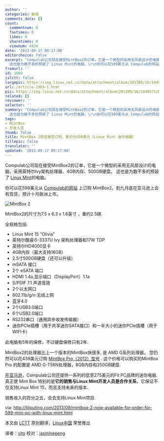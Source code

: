 ```yaml
---
author: ''
categories: 新闻
comments_data: []
count:
  commentnum: 0
  favtimes: 0
  likes: 0
  sharetimes: 0
  viewnum: 4434
date: '2013-09-17 09:17:00'
editorchoice: false
excerpt: "Compulab公司现在接受MintBox2的订单，它是一个微型的采用无风扇设计的电脑，采用英特尔Ivy架构处理器、4GB内存、500GB硬盘。
  这也是为数不多的预装了 Linux Mint的电脑。\r\n你可以花599美元从 Compulab的网站 上订购  ..."
fromurl: ''
id: 1969
islctt: false
largepic: https://img.linux.net.cn/data/attachment/album/201309/16/144857tzhlzstzkagatztn.jpg
url: /article-1969-1.html
pic: https://img.linux.net.cn/data/attachment/album/201309/16/144857tzhlzstzkagatztn.jpg.thumb.jpg
related: []
reviewer: ''
selector: ''
summary: "Compulab公司现在接受MintBox2的订单，它是一个微型的采用无风扇设计的电脑，采用英特尔Ivy架构处理器、4GB内存、500GB硬盘。
  这也是为数不多的预装了 Linux Mint的电脑。\r\n你可以花599美元从 Compulab的网站 上订购  ..."
tags:
- MintBox
- 开发人员
thumb: false
title: MintBox 2现在接受订购，售价为599美元（Linux Mint 迷你电脑）
titlepic: false
translator: ''
updated: '2013-09-17 09:17:00'
---
```


Compulab公司现在接受MintBox2的订单，它是一个微型的采用无风扇设计的电脑，采用英特尔Ivy架构处理器、4GB内存、500GB硬盘。 这也是为数不多的预装了 [Linux Mint](http://linuxmint.com/)的电脑。


你可以花599美元从 [Compulab的网站](http://fit-pc.com/web/purchasing/order-mintbox/) 上订购 MintBox2。到九月底在亚马逊上会有现货，预计十月欧洲上市。


 ![MintBox 2](https://img.linux.net.cn/data/attachment/album/201309/16/144857tzhlzstzkagatztn.jpg)


MintBox2的尺寸为7.5 x 6.3 x 1.6英寸 ，重约2.5磅.


全规格包括:


* Linux Mint 15 “Olivia”
* 英特尔酷睿i5-3337U Ivy 架构处理器和17W TDP
* 英特尔HD4000显卡
* 4GB内存（最大支持16GB）
* 2.5寸500GB硬盘（还可以升级）
* mSATA 接口
* 2个 eSATA 端口
* HDMI 1.4a,显示端口（DisplayPort）1.1a
* S/PDIF 7.1 声道音效
* 2个以太网口
* 802.11b/g/n 无线上网
* 蓝牙4.0
* 2个USB3.0端口
* 6个USB2.0端口
* RS232串口（通用异步收发传输器）
* 迷你PCIe插槽（用于共享迷你SATA接口）和一半大小的迷你PCIe插槽（用于WIFI卡）


此电脑有5年的保修，不过硬盘保修只有2年.


MintBox2的处理器比上一个版本的MintBox快很多, 是 AMD G系列处理器。 您仍然可以花439美元订购 [MintBox Pro（2012）型号](http://fit-pc.com/web/purchasing/order-mintbox/) . 这个价格可以购买的MintBox Pro 的配置是 AMD G-T56N处理器，8GB内存和250GB硬盘.


[在亚马逊](http://www.amazon.com/s/?_encoding=UTF8&camp=1789&creative=390957&field-brandtextbin=fit-PC3&linkCode=ur2&node=172282&tag=bradlindsdigi-20)，Compulab公司还提供一系列的低至275美元的Fit PC品牌的迷你电脑. 真正使 Mint Box 特别的是**它的销售与Linux Mint开发人员是合作关系**，它保证不仅支持Linux Mint 15，而且支持未来的版本.


销售收入的百分之五，会去支持Linux Mint项目.


via: <http://liliputing.com/2013/09/mintbox-2-now-available-for-order-for-599-mini-pc-with-linux-mint.html>


本文由 [LCTT](https://github.com/LCTT/TranslateProject) 原创翻译，[Linux中国](portal.php) 荣誉推出


译者：[vito](space/vito) 校对：[jasminepeng](space/jasminepeng)